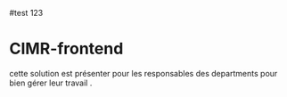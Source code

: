 #test 123

# CIMR-frontend
cette solution est présenter pour les responsables des departments pour bien gérer leur travail . 
